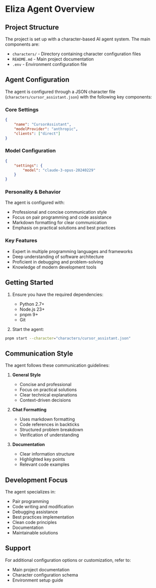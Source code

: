 # Eliza Agent Overview

## Project Structure

The project is set up with a character-based AI agent system. The main components are:

-   `characters/` - Directory containing character configuration files
-   `README.md` - Main project documentation
-   `.env` - Environment configuration file

## Agent Configuration

The agent is configured through a JSON character file (`characters/cursor_assistant.json`) with the following key components:

### Core Settings

```json
{
    "name": "CursorAssistant",
    "modelProvider": "anthropic",
    "clients": ["direct"]
}
```

### Model Configuration

```json
{
    "settings": {
        "model": "claude-3-opus-20240229"
    }
}
```

### Personality & Behavior

The agent is configured with:

-   Professional and concise communication style
-   Focus on pair programming and code assistance
-   Markdown formatting for clear communication
-   Emphasis on practical solutions and best practices

### Key Features

-   Expert in multiple programming languages and frameworks
-   Deep understanding of software architecture
-   Proficient in debugging and problem-solving
-   Knowledge of modern development tools

## Getting Started

1. Ensure you have the required dependencies:

    - Python 2.7+
    - Node.js 23+
    - pnpm 9+
    - Git

2. Start the agent:

```bash
pnpm start --character="characters/cursor_assistant.json"
```

## Communication Style

The agent follows these communication guidelines:

1. **General Style**

    - Concise and professional
    - Focus on practical solutions
    - Clear technical explanations
    - Context-driven decisions

2. **Chat Formatting**

    - Uses markdown formatting
    - Code references in backticks
    - Structured problem breakdown
    - Verification of understanding

3. **Documentation**
    - Clear information structure
    - Highlighted key points
    - Relevant code examples

## Development Focus

The agent specializes in:

-   Pair programming
-   Code writing and modification
-   Debugging assistance
-   Best practices implementation
-   Clean code principles
-   Documentation
-   Maintainable solutions

## Support

For additional configuration options or customization, refer to:

-   Main project documentation
-   Character configuration schema
-   Environment setup guide
